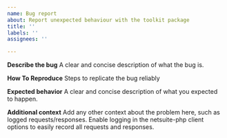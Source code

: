 ```yaml
---
name: Bug report
about: Report unexpected behaviour with the toolkit package
title: ''
labels: ''
assignees: ''

---
```


<!-- This template is just a suggestion, feel free to ignore or delete it -->
<!-- Please note this form is only for issues with this package specifically. -->
<!-- If you need general help with NetSuite api calls, use [discussions](https://github.com/netsuitephp/netsuite-php/discussions) -->

**Describe the bug**
A clear and concise description of what the bug is.

**How To Reproduce**
Steps to replicate the bug reliably

**Expected behavior**
A clear and concise description of what you expected to happen.

**Additional context**
Add any other context about the problem here, such as logged requests/responses. Enable logging in the netsuite-php client options to easily record all requests and responses.
